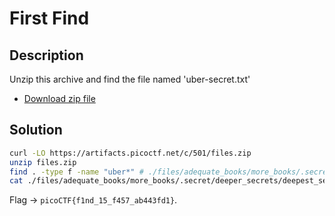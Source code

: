 # First Find

## Description

Unzip this archive and find the file named 'uber-secret.txt'

- [Download zip file](https://artifacts.picoctf.net/c/501/files.zip)

## Solution

```sh
curl -LO https://artifacts.picoctf.net/c/501/files.zip
unzip files.zip
find . -type f -name "uber*" # ./files/adequate_books/more_books/.secret/deeper_secrets/deepest_secrets/uber-secret.txt
cat ./files/adequate_books/more_books/.secret/deeper_secrets/deepest_secrets/uber-secret.txt # picoCTF{f1nd_15_f457_ab443fd1}
```

Flag -> `picoCTF{f1nd_15_f457_ab443fd1}`.
